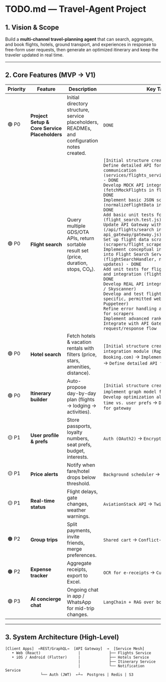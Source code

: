 # TODO.md — Travel-Agent Project

## 1. Vision & Scope
Build a **multi-channel travel-planning agent** that can search, aggregate, and book flights, hotels, ground transport, and experiences in response to free-form user requests, then generate an optimized itinerary and keep the traveler updated in real time.

---

## 2. Core Features (MVP → V1)

| Priority | Feature | Description | Key Tasks |
|----------|---------|-------------|-----------|
| 🟢 P0 | **Project Setup & Core Service Placeholders** | Initial directory structure, service placeholders, READMEs, and configuration notes created. | `DONE` |
| 🟢 P0 | **Flight search** | Query multiple GDS/OTA APIs, return sortable result set (price, duration, stops, CO₂). | `[Initial structure created] - DONE` <br> `Define detailed API for gateway communication (services/flights_service/api_definition.md) - DONE` <br> `Develop MOCK API integration module (fetchMockFlights in flight_search.js) - DONE` <br> `Implement basic JSON schema normalization (normalizeFlightData in flight_search.js) - DONE` <br> `Add basic unit tests for API/mock logic (flight_search.test.js) - DONE` <br> `Update API Gateway with placeholder route (/api/flights/search in api_gateway/gateway.js) - DONE` <br> `Set up flight data scraping module structure (scrapers/flight_scraper.js) - DONE` <br> `Implement conceptual integration of scraper into Flight Search Service (flightSearchHandler, normalizeFlightData updates) - DONE` <br> `Add unit tests for flight scraper structure and integration (flight_scraper.test.js) - DONE` <br> `Develop REAL API integration module (Amadeus / Skyscanner)` <br> `Develop and test flight scraper for specific, permitted websites (e.g., using Puppeteer)` <br> `Refine error handling and data extraction for scrapers` <br> `Implement advanced ranking & caching logic` <br> `Integrate with API Gateway for request/response flow` |
| 🟢 P0 | **Hotel search** | Fetch hotels & vacation rentals with filters (price, stars, amenities, distance). | `[Initial structure created]` → `Develop API integration module (RapidAPI-Hotels / Booking.com)` → `Implement geo-filter service` → `Define detailed API for gateway` |
| 🟢 P0 | **Itinerary builder** | Auto-propose day-by-day plan (flights → lodging → activities). | `[Initial structure created]` → `Design and implement graph model for time slots` → `Develop optimization algorithms for travel time vs. user prefs` → `Define detailed API for gateway` |
| 🟡 P1 | **User profile & prefs** | Store passports, loyalty numbers, seat prefs, budget, interests. | `Auth (OAuth2)` → `Encrypted vault` |
| 🟡 P1 | **Price alerts** | Notify when fare/hotel drops below threshold. | `Background scheduler` → `Webhook/email/push` |
| 🟡 P1 | **Real-time status** | Flight delays, gate changes, weather warnings. | `AviationStack API` → `Twilio SMS push` |
| 🟠 P2 | **Group trips** | Split payments, invite friends, merge preferences. | `Shared cart` → `Conflict-resolver algorithm` |
| 🟠 P2 | **Expense tracker** | Aggregate receipts, export to Excel. | `OCR for e-receipts` → `Currency conversion` |
| 🟣 P3 | **AI concierge chat** | Ongoing chat in app / WhatsApp for mid-trip changes. | `LangChain + RAG over booking data` |

---

## 3. System Architecture (High-Level)

```text
[Client Apps]  ←REST/GraphQL→  [API Gateway]  →  [Service Mesh]
   • Web (React)                 |             ├── Flights Service
   • iOS / Android (Flutter)     |             ├── Hotels Service
                                 |             ├── Itinerary Service
                                 |             └── Notification Service
                └── Auth (JWT)  ←┴→  Postgres | Redis | S3
